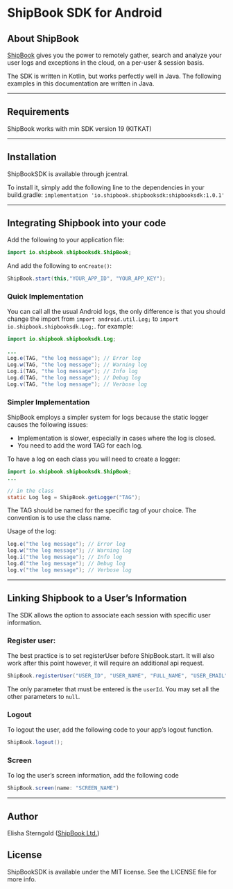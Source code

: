 # ShipBook SDK for Android

## About ShipBook

[ShipBook](https://www.shipbook.io) gives you the power to remotely gather, search and analyze your user logs and exceptions in the cloud, on a per-user & session basis.

The SDK is written in Kotlin, but works perfectly well in Java. The following examples in this documentation are written in Java.

---
## Requirements
ShipBook works with min SDK version 19 (KITKAT)

---
## Installation

ShipBookSDK is available through jcentral. 

To install it, simply add the following line to the dependencies in your build.gradle: `implementation 'io.shipbook.shipbooksdk:shipbooksdk:1.0.1'`

---
## Integrating Shipbook into your code
Add the following to your application file:

```java
import io.shipbook.shipbooksdk.ShipBook;
```

And add the following to `onCreate()`:

```java
ShipBook.start(this,"YOUR_APP_ID", "YOUR_APP_KEY");
```

### Quick Implementation
You can call all the usual Android logs, the only difference is that you should change the import from `import android.util.Log;` to `import io.shipbook.shipbooksdk.Log;`.
for example:
```java
import io.shipbook.shipbooksdk.Log;

...
Log.e(TAG, "the log message"); // Error log
Log.w(TAG, "the log message"); // Warning log
Log.i(TAG, "the log message"); // Info log
Log.d(TAG, "the log message"); // Debug log
Log.v(TAG, "the log message"); // Verbose log
```

### Simpler Implementation
ShipBook employs a simpler system for logs because the static logger causes the following issues:

* Implementation is slower, especially in cases where the log is closed.
* You need to add the word TAG for each log.

To have a log on each class you will need to create a logger:
```java
import io.shipbook.shipbooksdk.ShipBook;
...

// in the class
static Log log = ShipBook.getLogger("TAG");
```
The TAG should be named for the specific tag of your choice. The convention is to use the class name.

Usage of the log:
```java
log.e("the log message"); // Error log
log.w("the log message"); // Warning log
log.i("the log message"); // Info log
log.d("the log message"); // Debug log
log.v("the log message"); // Verbose log
```

---

## Linking Shipbook to a User’s Information
The SDK allows the option to associate each session with specific user information.

### Register user:
The best practice is to set registerUser before ShipBook.start. It will also work after this point however, it will require an additional api request.

```java
ShipBook.registerUser("USER_ID", "USER_NAME", "FULL_NAME", "USER_EMAIL", "USER_PHONE_NUMBER", "additional info");
```
The only parameter that must be entered is the `userId`. You may set all the other parameters to `null`.


### Logout
To logout the user, add the following code to your app’s logout function.
```java
ShipBook.logout();
```

### Screen

To log the user’s screen information, add the following code
```java
ShipBook.screen(name: "SCREEN_NAME")
```



---


## Author

Elisha Sterngold ([ShipBook Ltd.](https://www.shipbook.io))

## License

ShipBookSDK is available under the MIT license. See the LICENSE file for more info.
